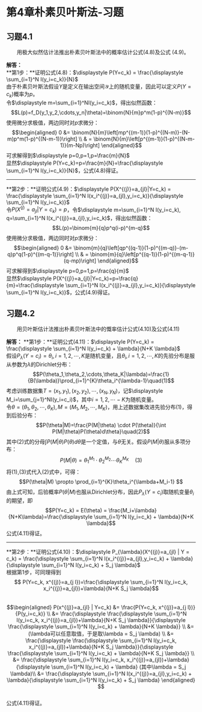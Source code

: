 # 第4章朴素贝叶斯法-习题

## 习题4.1
&emsp;&emsp;用极大似然估计法推出朴素贝叶斯法中的概率估计公式(4.8)及公式 (4.9)。

**解答：**  
**第1步：**证明公式(4.8)：$\displaystyle P(Y=c_k) = \frac{\displaystyle \sum_{i=1}^N I(y_i=c_k)}{N}$  
由于朴素贝叶斯法假设$Y$是定义在输出空间$\mathcal{Y}$上的随机变量，因此可以定义$P(Y=c_k)$概率为$p$。  
令$\displaystyle m=\sum_{i=1}^NI(y_i=c_k)$，得出似然函数：$$L(p)=f_D(y_1,y_2,\cdots,y_n|\theta)=\binom{N}{m}p^m(1-p)^{(N-m)}$$使用微分求极值，两边同时对$p$求微分：$$\begin{aligned}
0 &= \binom{N}{m}\left[mp^{(m-1)}(1-p)^{(N-m)}-(N-m)p^m(1-p)^{(N-m-1)}\right] \\
& = \binom{N}{m}\left[p^{(m-1)}(1-p)^{(N-m-1)}(m-Np)\right]
\end{aligned}$$可求解得到$\displaystyle p=0,p=1,p=\frac{m}{N}$  
显然$\displaystyle P(Y=c_k)=p=\frac{m}{N}=\frac{\displaystyle \sum_{i=1}^N I(y_i=c_k)}{N}$，公式(4.8)得证。

----

**第2步：**证明公式(4.9)：$\displaystyle P(X^{(j)}=a_{jl}|Y=c_k) = \frac{\displaystyle \sum_{i=1}^N I(x_i^{(j)}=a_{jl},y_i=c_k)}{\displaystyle \sum_{i=1}^N I(y_i=c_k)}$  
令$P(X^{(j)}=a_{jl}|Y=c_k)=p$，令$\displaystyle m=\sum_{i=1}^N I(y_i=c_k), q=\sum_{i=1}^N I(x_i^{(j)}=a_{jl},y_i=c_k)$，得出似然函数：$$L(p)=\binom{m}{q}p^q(i-p)^{m-q}$$使用微分求极值，两边同时对$p$求微分：$$\begin{aligned}
0 &= \binom{m}{q}\left[qp^{(q-1)}(1-p)^{(m-q)}-(m-q)p^q(1-p)^{(m-q-1)}\right] \\
& = \binom{m}{q}\left[p^{(q-1)}(1-p)^{(m-q-1)}(q-mp)\right]
\end{aligned}$$可求解得到$\displaystyle p=0,p=1,p=\frac{q}{m}$  
显然$\displaystyle P(X^{(j)}=a_{jl}|Y=c_k)=p=\frac{q}{m}=\frac{\displaystyle \sum_{i=1}^N I(x_i^{(j)}=a_{jl},y_i=c_k)}{\displaystyle \sum_{i=1}^N I(y_i=c_k)}$，公式(4.9)得证。

## 习题4.2
&emsp;&emsp;用贝叶斯估计法推出朴素贝叶斯法中的慨率估计公式(4.10)及公式(4.11)

**解答：** 
**第1步：**证明公式(4.11)：$\displaystyle P(Y=c_k) = \frac{\displaystyle \sum_{i=1}^N I(y_i=c_k) + \lambda}{N+K \lambda}$  
假设$P_\lambda(Y=c_i)=\theta_i,i=1,2,\cdots,K$是随机变量，且$\theta_i,i=1,2,\cdots,K$的先验分布是服从参数为$\lambda$的Dirichlet分布：
$$P(\theta_1,\theta_2,\cdots,\theta_K|\lambda)=\frac{1}{B(\lambda)}\prod_{i=1}^{K}\theta_i^{\lambda-1}\quad(1)$$
考虑训练数据集$T={(x_1,y_1),(x_2,y_2),\cdots,(x_N,y_N)}$，记$\displaystyle M_i=\sum_{j=1}^NI(y_i=c_i)$，其中$i=1,2,\cdots-K$为随机变量。  
令$\theta=(\theta_1,\theta_2,\cdots,\theta_K),M=(M_1,M_2,\cdots,M_K)$，用上述数据集改进先验分布(1)，得到后验分布：
$$P(\theta|M)=\frac{P(M|\theta) \cdot P(\theta)}{\int P(M|\theta)P(\theta)d\theta}\quad(2)$$
其中(2)式的分母$\int P(M|\theta)P(\theta)d\theta$是一个定值，与$\theta$无关。假设$P(M|\theta)$服从多项分布：
$$P(M|\theta)=\theta_1^{M_1}\cdot\theta_2^{M_2}\cdots\theta_K^{M_K}\quad(3)$$
将(1),(3)式代入(2)式中，可得：
$$P(\theta|M) \propto \prod_{i=1}^{K}\theta_i^{\lambda+M_i-1} $$
由上式可知，后验概率$P(\theta|M)$也服从Dirichlet分布，因此$P_\lambda(Y=c_i)$取随机变量$\theta_i$的期望，即
$$P(Y=c_k) = E(\theta) = \frac{M_i+\lambda}{N+K\lambda}=\frac{\displaystyle \sum_{i=1}^N I(y_i=c_k) + \lambda}{N+K \lambda}$$
公式(4.11)得证。 

----

**第2步：**证明公式(4.10)：$\displaystyle P_{\lambda}(X^{(j)}=a_{jl} | Y = c_k) = \frac{\displaystyle \sum_{i=1}^N I(x_i^{(j)}=a_{jl},y_i=c_k) + \lambda}{\displaystyle \sum_{i=1}^N I(y_i=c_k) + S_j \lambda}$   
根据第1步，可同理得到$$
P(Y=c_k, x^{(j)}=a_{j l})=\frac{\displaystyle \sum_{i=1}^N I(y_i=c_k, x_i^{(j)}=a_{jl})+\lambda}{N+K S_j \lambda}$$  
$$\begin{aligned} 
P(x^{(j)}=a_{jl} | Y=c_k)
&= \frac{P(Y=c_k, x^{(j)}=a_{j l})}{P(y_i=c_k)} \\
&= \frac{\displaystyle \frac{\displaystyle \sum_{i=1}^N I(y_i=c_k, x_i^{(j)}=a_{jl})+\lambda}{N+K S_j \lambda}}{\displaystyle \frac{\displaystyle \sum_{i=1}^N I(y_i=c_k) + \lambda}{N+K \lambda}} \\
&= (\lambda可以任意取值，于是取\lambda = S_j \lambda) \\
&= \frac{\displaystyle \frac{\displaystyle \sum_{i=1}^N I(y_i=c_k, x_i^{(j)}=a_{jl})+\lambda}{N+K S_j \lambda}}{\displaystyle \frac{\displaystyle \sum_{i=1}^N I(y_i=c_k) + \lambda}{N+K S_j \lambda}} \\ 
&= \frac{\displaystyle \sum_{i=1}^N I(y_i=c_k, x_i^{(j)}=a_{jl})+\lambda}{\displaystyle \sum_{i=1}^N I(y_i=c_k) + \lambda} (其中\lambda = S_j \lambda)\\
&= \frac{\displaystyle \sum_{i=1}^N I(x_i^{(j)}=a_{jl},y_i=c_k) + \lambda}{\displaystyle \sum_{i=1}^N I(y_i=c_k) + S_j \lambda}
\end{aligned} $$  
公式(4.11)得证。
